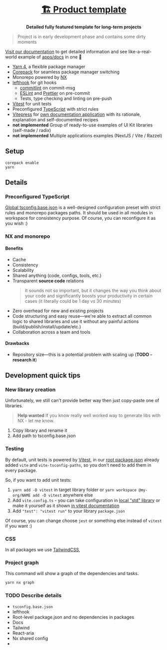 <h1 align="center">
  <a aria-label="Product template" href="https://github.com/belgattitude/nextjs-monorepo-example">
    🏗 Product template
  </a>
</h1>
<p align="center">
  <strong>Detailed fully featured template for long-term projects</strong>
</p>

> Project is in early development phase and contains some dirty moments

[Visit our documentation](https://product-template.pages.dev/repo/intro) to get detailed information and
see like-a-real-world example of [apps/docs](./apps/docs) in one 👏

- [Yarn 4](https://yarnpkg.com/getting-started/usage), a flexible package manager
- [Corepack](https://nodejs.org/api/corepack.html) for seamless package manager switching
- Monorepo powered by [NX](https://nx.dev/)
- [lefthook](https://github.com/evilmartians/lefthook/) for git hooks
  - [commitlint](https://commitlint.js.org/) on commit-msg
  - [ESLint](https://eslint.org/) and [Prettier](https://prettier.io/) on pre-commit
  - Tests, type checking and linting on pre-push
- [Vitest](https://vitest.dev/) for unit tests
- Preconfigured [TypeScript](https://www.typescriptlang.org/) with strict rules
- [Vitepress](https://vitepress.vuejs.org/) for [own documentation application](./apps/docs) with its rationale, explanation and self-documented recipes
- **not implemented** Group of ready-to-use examples of UI Kit libraries (self-made / radix)
- **not implemented** Multiple applications examples (NextJS / Vite / Razzel)

## Setup

```shell
corepack enable
yarn
```

## Details

### Preconfigured TypeScript

[Global tsconfig.base.json](./tsconfig.base.json) is a well-designed
configuration preset with strict rules and monorepo packages paths.
It should be used in all modules in workspace for consistency purpose.
Of course, you can reconfigure it as you wish :)

### NX and monorepo

#### Benefits

- Cache
- Consistency
- Scalability
- Shared anything (code, configs, tools, etc.)
- Transparent **source code** relations
  > It sounds not so important, but it changes the way you think about your code and significantly boosts your productivity in certain cases (it literally could be 1 day vs 30 minutes)
- Zero overhead for new and existing projects
- Code structuring and easy reuse—we're able to extract all common logic
  to shared libraries and use it without any painful actions (build/publish/install/update/etc.)
- Collaboration across a team and tools

#### Drawbacks

- Repository size—this is a potential problem with scaling up (**TODO - research it**)

## Development quick tips

### New library creation

Unfortunately, we still can't provide better way then just copy-paste one of libraries.

> **Help wanted** If you know really well worked way to generate libs with NX - let me know.

1. Copy library and rename it
2. Add path to tsconfig.base.json

### Testing

By default, unit tests is powered by [Vitest](https://vitest.dev/),
in our [root package.json](./package.json) already added `vite` and `vite-tsconfig-paths`,
so you don't need to add them in every package.

So, if you want to add unit tests:

1. `yarn add -D vitest` in target library folder or `yarn workspace @my-org/NAME add -D vitest` anywhere else
2. Add `vite.config.ts` - you can take configuration in [local "std" library](libs/std/vite.config.ts)
   or make it yourself as it shown [in vitest documentation](https://vitest.dev/config/)
3. Add `"test": "vitest run"` to your library `package.json`

Of course, you can change choose `jest` or something else instead of `vitest` if you want :)

### CSS

In all packages we use [TailwindCSS](https://tailwindcss.com/),

### Project graph

This command will show a graph of the dependencies and tasks.

```sh
yarn nx graph
```

### TODO Describe details

- `tsconfig.base.json`
- lefthook
- Root-level package.json and no dependencies in packages
- Docs
- Tailwind
- React-aria
- Nx shared config
-
